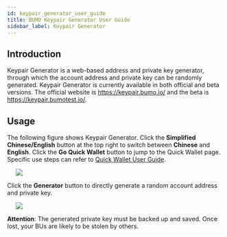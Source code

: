 ```yaml
---
id: keypair_generator_user_guide
title: BUMO Keypair Generator User Guide
sidebar_label: Keypair Generator
---
```




## Introduction

Keypair Generator is a web-based address and private key generator, through which the account address and private key can be randomly generated. Keypair Generator is currently available in both official and beta versions. The official website is https://keypair.bumo.io/ and the beta is https://keypair.bumotest.io/. 



## Usage

The following figure shows Keypair Generator. Click the **Simplified Chinese/English** button at the top right to switch between **Chinese** and **English**. Click the **Go Quick Wallet** button to jump to the Quick Wallet page.  Specific use steps can refer to [Quick Wallet User Guide](../quick_wallet_user_guide).

<img src="/docs/assets/keypairgenerator_1.png" style= "margin-left: 20px">

Click the **Generator** button to directly generate a random account address and private key. 

<img src="/docs/assets/keypairgenerator_2.png" style= "margin-left: 20px">


**Attention**: The generated private key must be backed up and saved. Once lost, your BUs are likely to be stolen by others.
